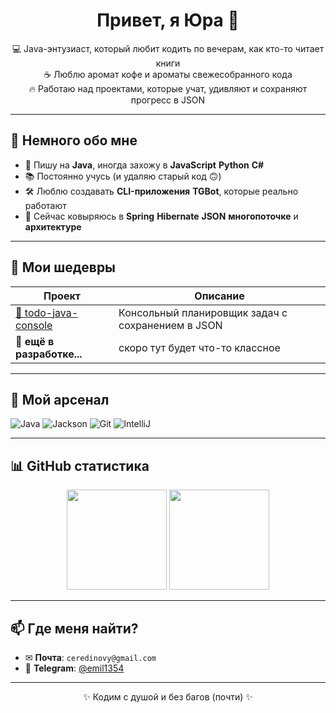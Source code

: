 <!-- Привет! Это профиль EmilDias123 -->
<h1 align="center">Привет, я Юра 👋</h1>

<p align="center">
  💻 Java-энтузиаст, который любит кодить по вечерам, как кто-то читает книги <br>
  ☕ Люблю аромат кофе и ароматы свежесобранного кода <br>
  🔥 Работаю над проектами, которые учат, удивляют и сохраняют прогресс в JSON
</p>

---

## 🤖 Немного обо мне

- 🧠 Пишу на **Java**, иногда захожу в **JavaScript** **Python** **C#**
- 📚 Постоянно учусь (и удаляю старый код 🙃)
- 🛠 Люблю создавать **CLI-приложения** **TGBot**, которые реально работают
- 🌱 Сейчас ковыряюсь в **Spring** **Hibernate** **JSON** **многопоточке** и **архитектуре**

---

## 🚀 Мои шедевры

| Проект | Описание |
|--------|----------|
| [📝 todo-java-console](https://github.com/EmilDias123/todo-java-console) | Консольный планировщик задач с сохранением в JSON |
| 🔧 **ещё в разработке...** | скоро тут будет что-то классное |

---

## 🧰 Мой арсенал

![Java](https://img.shields.io/badge/Java-ED8B00?style=for-the-badge&logo=java&logoColor=white)
![Jackson](https://img.shields.io/badge/Jackson-6A6A6A?style=for-the-badge)
![Git](https://img.shields.io/badge/Git-F05032?style=for-the-badge&logo=git&logoColor=white)
![IntelliJ](https://img.shields.io/badge/IDE-IntelliJ%20IDEA-purple?style=for-the-badge&logo=intellij-idea&logoColor=white)

---

## 📊 GitHub статистика

<div align="center">
  <img height="160em" src="https://github-readme-stats.vercel.app/api?username=EmilDias123&show_icons=true&theme=tokyonight" />
  <img height="160em" src="https://github-readme-stats.vercel.app/api/top-langs/?username=EmilDias123&layout=compact&theme=tokyonight" />
</div>

---

## 📫 Где меня найти?

- ✉ **Почта**: `ceredinovy@gmail.com`
- 💬 **Telegram**: [@emil1354](https://t.me/emil1354)

---

<p align="center">✨ Кодим с душой и без багов (почти) ✨</p>
